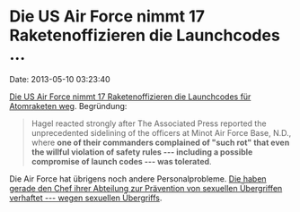 Die US Air Force nimmt 17 Raketenoffizieren die Launchcodes \...
================================================================

Date: 2013-05-10 03:23:40

[Die US Air Force nimmt 17 Raketenoffizieren die Launchcodes für
Atomraketen
weg](http://www.washingtonpost.com/world/national-security/ap-exclusive-air-force-sidelines-17-icbm-launch-officers-commander-cites-rot-within-system/2013/05/08/7825d8e4-b7ae-11e2-b568-6917f6ac6d9d_story.html?tid=pm_world_pop).
Begründung:

> Hagel reacted strongly after The Associated Press reported the
> unprecedented sidelining of the officers at Minot Air Force Base,
> N.D., where **one of their commanders complained of "such rot" that
> even the willful violation of safety rules --- including a possible
> compromise of launch codes --- was tolerated**.

Die Air Force hat übrigens noch andere Personalprobleme. [Die haben
gerade den Chef ihrer Abteilung zur Prävention von sexuellen Übergriffen
verhaftet --- wegen sexuellen
Übergriffs](http://www.cbsnews.com/8301-18563_162-57583128/air-forces-sexual-assault-prevention-chief-arrested-for-sexual-assault/).
